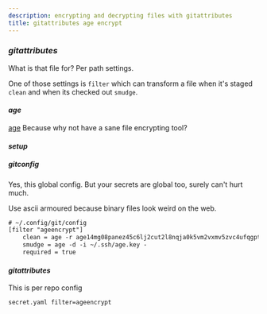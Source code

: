 ```yaml
---
description: encrypting and decrypting files with gitattributes
title: gitattributes age encrypt
---
```


### _gitattributes_

What is that file for? Per path settings.

One of those settings is `filter` which can transform a file
when it's staged `clean` and when its checked out `smudge`.

#### _age_

[age](https://age-encryption.org/)
Because why not have a sane file encrypting tool?

#### _setup_

##### _gitconfig_

Yes, this global config.
But your secrets are global too, surely can't hurt much.

Use ascii armoured because binary files look weird on the web.

```txt
# ~/.config/git/config
[filter "ageencrypt"]
    clean = age -r age14mg08panez45c6lj2cut2l8nqja0k5vm2vxmv5zvc4ufqgptgy2qcjfmuu -a -
    smudge = age -d -i ~/.ssh/age.key -
    required = true
```

#### _gitattributes_

This is per repo config

```gitattributes
secret.yaml filter=ageencrypt
```
